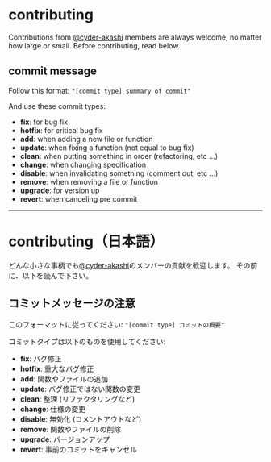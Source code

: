 # contributing

Contributions from [@cyder-akashi](https://github.com/cyder-akashi) members are always welcome, no matter how large or small. Before contributing, read below.

## commit message

Follow this format: `"[commit type] summary of commit"`

And use these commit types:

- **fix**: for bug fix
- **hotfix**: for critical bug fix
- **add**: when adding a new file or function
- **update**: when fixing a function (not equal to bug fix)
- **clean**: when putting something in order (refactoring, etc ...)
- **change**: when changing specification
- **disable**: when invalidating something (comment out, etc ...)
- **remove**: when removing a file or function
- **upgrade**: for version up
- **revert**: when canceling pre commit

---

# contributing（日本語）

どんな小さな事柄でも[@cyder-akashi](https://github.com/cyder-akashi)のメンバーの貢献を歓迎します。
その前に、以下を読んで下さい。

## コミットメッセージの注意

このフォーマットに従ってください: `"[commit type] コミットの概要"`

コミットタイプは以下のものを使用してください:

- **fix**: バグ修正
- **hotfix**: 重大なバグ修正
- **add**: 関数やファイルの追加
- **update**: バグ修正ではない関数の変更
- **clean**: 整理 (リファクタリングなど)
- **change**: 仕様の変更
- **disable**: 無効化 (コメントアウトなど)
- **remove**: 関数やファイルの削除
- **upgrade**: バージョンアップ
- **revert**: 事前のコミットをキャンセル
